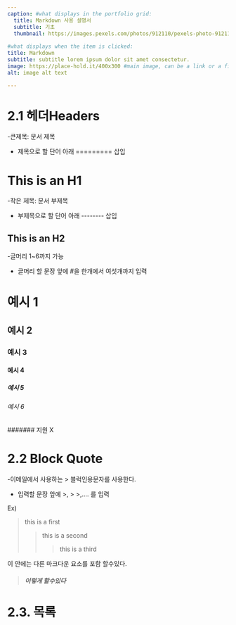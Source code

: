 ```yaml
---
caption: #what displays in the portfolio grid:
  title: Markdown 사용 설명서
  subtitle: 기초
  thumbnail: https://images.pexels.com/photos/912110/pexels-photo-912110.jpeg?auto=compress&cs=tinysrgb&dpr=1&w=500
  
#what displays when the item is clicked:
title: Markdown
subtitle: subtitle lorem ipsum dolor sit amet consectetur.
image: https://place-hold.it/400x300 #main image, can be a link or a file in assets/img/portfolio
alt: image alt text

---
```


# 2.1 헤더Headers
-큰제목: 문서 제목
- 제목으로 할 단어 아래 ========= 삽입

This is an H1
=============

-작은 제목: 문서 부제목 
- 부제목으로 할 단어 아래 -------- 삽입

This is an H2 
-------------

-글머리 1~6까지 가능
- 글머리 할 문장 앞에 #을 한개에서 여섯개까지 입력

# 예시 1 
## 예시 2 
### 예시 3
#### 예시 4 
##### 예시 5
###### 예시 6
####### 지원 X

# 2.2 Block Quote
-이메일에서 사용하는 > 블럭인용문자를 사용한다.
- 입력할 문장 앞에 >, >  >,.... 를 입력

Ex)
> this is a first 
>  > this is a second 
>  >  > this is a third 

이 안에는 다른 마크다운 요소를 포함 할수있다.

> ##### 이렇게 할수있다

# 2.3. 목록



